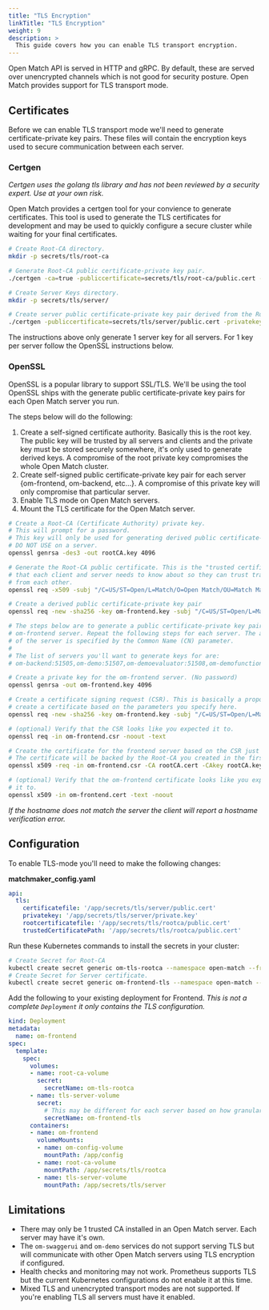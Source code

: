 ```yaml
---
title: "TLS Encryption"
linkTitle: "TLS Encryption"
weight: 9
description: >
  This guide covers how you can enable TLS transport encryption.
---
```


Open Match API is served in HTTP and gRPC. By default, these are served
over unencrypted channels which is not good for security posture. Open Match
provides support for TLS transport mode.

## Certificates

Before we can enable TLS transport mode we'll need to generate
certificate-private key pairs. These files will contain the encryption keys
used to secure communication between each server.

### Certgen

*Certgen uses the golang tls library and has not been reviewed by a security*
*expert. Use at your own risk.*

Open Match provides a certgen tool for your convience to generate certificates.
This tool is used to generate the TLS certificates for development and may
be used to quickly configure a secure cluster while waiting for your final
certificates.

```bash
# Create Root-CA directory.
mkdir -p secrets/tls/root-ca

# Generate Root-CA public certificate-private key pair.
./certgen -ca=true -publiccertificate=secrets/tls/root-ca/public.cert -privatekey=secrets/tls/root-ca/private.key

# Create Server Keys directory.
mkdir -p secrets/tls/server/

# Create server public certificate-private key pair derived from the Root-CA keys.
./certgen -publiccertificate=secrets/tls/server/public.cert -privatekey=secrets/tls/server/private.key -rootpubliccertificate=secrets/tls/root-ca/public.cert -rootprivatekey=secrets/tls/root-ca/private.key
```

The instructions above only generate 1 server key for all servers. For 1 key
per server follow the OpenSSL instructions below.

### OpenSSL

OpenSSL is a popular library to support SSL/TLS. We'll be using the tool
OpenSSL ships with the generate public certificate-private key pairs for each
Open Match server you run.

The steps below will do the following:

  1. Create a self-signed certificate authority. Basically this is the root key.
    The public key will be trusted by all servers and clients and the private
    key must be stored securely somewhere, it's only used to generate derived
    keys. A compromise of the root private key compromises the whole Open Match
    cluster.
  1. Create self-signed public certificate-private key pair for each server
     {om-frontend, om-backend, etc...}. A compromise of this private key
     will only compromise that particular server.
  1. Enable TLS mode on Open Match servers.
  1. Mount the TLS certificate for the Open Match server.

```bash
# Create a Root-CA (Certificate Authority) private key.
# This will prompt for a password.
# This key will only be used for generating derived public certificate-private key pairs.
# DO NOT USE on a server.
openssl genrsa -des3 -out rootCA.key 4096

# Generate the Root-CA public certificate. This is the "trusted certificate"
# that each client and server needs to know about so they can trust traffic
# from each other.
openssl req -x509 -subj "/C=US/ST=Open/L=Match/O=Open Match/OU=Match Making/CN=open-match.dev" -new -nodes -key rootCA.key -sha256 -days 1825 -out rootCA.cert

# Create a derived public certificate-private key pair
openssl req -new -sha256 -key om-frontend.key -subj "/C=US/ST=Open/L=Match/O=Open Match/OU=Frontend/CN=open-match.dev" -out om-frontend.cert

# The steps below are to generate a public certificate-private key pair for the
# om-frontend server. Repeat the following steps for each server. The address
# of the server is specified by the Common Name (CN) parameter.
#
# The list of servers you'll want to generate keys for are:
# om-backend:51505,om-demo:51507,om-demoevaluator:51508,om-demofunction:51502,om-e2eevaluator:51518,om-e2ematchfunction:51512,om-frontend:51504,om-mmlogic:51503,om-swaggerui:51500,om-synchronizer:51506

# Create a private key for the om-frontend server. (No password)
openssl genrsa -out om-frontend.key 4096

# Create a certificate signing request (CSR). This is basically a proposal to
# create a certificate based on the parameters you specify here.
openssl req -new -sha256 -key om-frontend.key -subj "/C=US/ST=Open/L=Match/O=Open Match/OU=Match Making/CN=om-frontend:51504" -out om-frontend.csr

# (optional) Verify that the CSR looks like you expected it to.
openssl req -in om-frontend.csr -noout -text

# Create the certificate for the frontend server based on the CSR just created.
# The certificate will be backed by the Root-CA you created in the first step.
openssl x509 -req -in om-frontend.csr -CA rootCA.cert -CAkey rootCA.key -CAcreateserial -out om-frontend.cert -days 1825 -sha256

# (optional) Verify that the om-frontend certificate looks like you expected
# it to.
openssl x509 -in om-frontend.cert -text -noout
```

*If the hostname does not match the server the client will report a hostname verification error.*

## Configuration

To enable TLS-mode you'll need to make the following changes:

**matchmaker_config.yaml**

```yaml
api:
  tls:
    certificatefile: '/app/secrets/tls/server/public.cert'
    privatekey: '/app/secrets/tls/server/private.key'
    rootcertificatefile: '/app/secrets/tls/rootca/public.cert'
    trustedCertificatePath: '/app/secrets/tls/rootca/public.cert'
```

Run these Kubernetes commands to install the secrets in your cluster:

```bash
# Create Secret for Root-CA
kubectl create secret generic om-tls-rootca --namespace open-match --from-file=secrets/tls/root-ca/public.cert
# Create Secret for Server certificate.
kubectl create secret generic om-frontend-tls --namespace open-match --from-file=secrets/tls/server/om-frontend.key --from-file=secrets/tls/server/om-frontend.cert
```

Add the following to your existing deployment for Frontend. *This is not a complete `Deployment` it only contains the TLS configuration.*

```yaml
kind: Deployment
metadata:
  name: om-frontend
spec:
  template:
    spec:
      volumes:
      - name: root-ca-volume
        secret:
          secretName: om-tls-rootca
      - name: tls-server-volume
        secret:
          # This may be different for each server based on how granular you want your keys.
          secretName: om-frontend-tls
      containers:
      - name: om-frontend
        volumeMounts:
        - name: om-config-volume
          mountPath: /app/config
        - name: root-ca-volume
          mountPath: /app/secrets/tls/rootca
        - name: tls-server-volume
          mountPath: /app/secrets/tls/server
```

## Limitations

* There may only be 1 trusted CA installed in an Open Match server.
  Each server may have it's own.
* The `om-swaggerui` and `om-demo` services do not support serving TLS but
  will communicate with other Open Match servers using TLS encryption
  if configured.
* Health checks and monitoring may not work. Prometheus supports TLS but
  the current Kubernetes configurations do not enable it at this time.
* Mixed TLS and unencrypted transport modes are not supported. If you're
  enabling TLS all servers must have it enabled.
